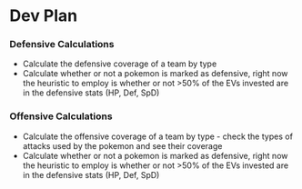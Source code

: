 # Dev Plan

### Defensive Calculations
* Calculate the defensive coverage of a team by type
* Calculate whether or not a pokemon is marked as defensive, right now the heuristic to employ is whether or not >50% of the EVs invested are in the defensive stats
(HP, Def, SpD)

### Offensive Calculations
* Calculate the offensive coverage of a team by type - check the types of attacks used by the pokemon and see their coverage
* Calculate whether or not a pokemon is marked as defensive, right now the heuristic to employ is whether or not >50% of the EVs invested are in the defensive stats
(HP, Def, SpD)